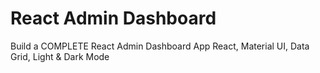 # React Admin Dashboard

Build a COMPLETE React Admin Dashboard App 
React, Material UI, Data Grid, Light & Dark Mode




